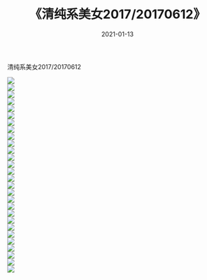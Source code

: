 ﻿---
layout: post
title:  《清纯系美女2017/20170612》
date:   2021-01-13
img: http://pic.660000.xyz/1:/清纯系美女/2017/20170612/000.jpg
categories: [美女, 清纯, 唯美]
---

清纯系美女2017/20170612

 ![](http://pic.660000.xyz/1:/清纯系美女/2017/20170612/001.png) <br>![](http://pic.660000.xyz/1:/清纯系美女/2017/20170612/002.png) <br>![](http://pic.660000.xyz/1:/清纯系美女/2017/20170612/003.png) <br>![](http://pic.660000.xyz/1:/清纯系美女/2017/20170612/004.png) <br>![](http://pic.660000.xyz/1:/清纯系美女/2017/20170612/005.png) <br>![](http://pic.660000.xyz/1:/清纯系美女/2017/20170612/006.png) <br>![](http://pic.660000.xyz/1:/清纯系美女/2017/20170612/007.png) <br>![](http://pic.660000.xyz/1:/清纯系美女/2017/20170612/008.png) <br>![](http://pic.660000.xyz/1:/清纯系美女/2017/20170612/009.png) <br>![](http://pic.660000.xyz/1:/清纯系美女/2017/20170612/010.png) <br>![](http://pic.660000.xyz/1:/清纯系美女/2017/20170612/011.png) <br>![](http://pic.660000.xyz/1:/清纯系美女/2017/20170612/012.png) <br>![](http://pic.660000.xyz/1:/清纯系美女/2017/20170612/013.png) <br>![](http://pic.660000.xyz/1:/清纯系美女/2017/20170612/014.png) <br>![](http://pic.660000.xyz/1:/清纯系美女/2017/20170612/015.png) <br>![](http://pic.660000.xyz/1:/清纯系美女/2017/20170612/016.png) <br>![](http://pic.660000.xyz/1:/清纯系美女/2017/20170612/017.png) <br>![](http://pic.660000.xyz/1:/清纯系美女/2017/20170612/018.png) <br>![](http://pic.660000.xyz/1:/清纯系美女/2017/20170612/019.png) <br>![](http://pic.660000.xyz/1:/清纯系美女/2017/20170612/020.png) <br>![](http://pic.660000.xyz/1:/清纯系美女/2017/20170612/021.png) <br>![](http://pic.660000.xyz/1:/清纯系美女/2017/20170612/022.png) <br>![](http://pic.660000.xyz/1:/清纯系美女/2017/20170612/023.png) <br>![](http://pic.660000.xyz/1:/清纯系美女/2017/20170612/024.png) <br>![](http://pic.660000.xyz/1:/清纯系美女/2017/20170612/025.png) <br>![](http://pic.660000.xyz/1:/清纯系美女/2017/20170612/026.png) <br>![](http://pic.660000.xyz/1:/清纯系美女/2017/20170612/027.png) <br>![](http://pic.660000.xyz/1:/清纯系美女/2017/20170612/028.png) <br>